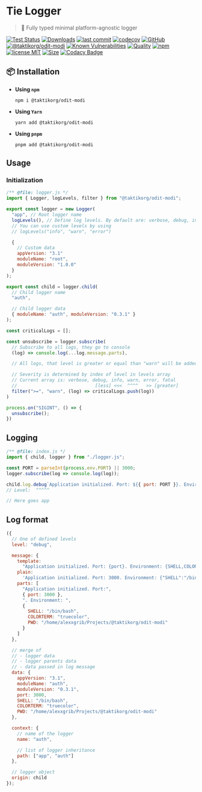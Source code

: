 # Tie Logger

> 👔 Fully typed minimal platform-agnostic logger

[![Test Status](https://github.com/taktikorg/odit-modi/actions/workflows/test.yml/badge.svg)](https://github.com/taktikorg/odit-modi)
[![Downloads](https://img.shields.io/npm/dt/@taktikorg/odit-modi.svg)](https://npmjs.com/package/@taktikorg/odit-modi)
[![last commit](https://img.shields.io/github/last-commit/AlexXanderGrib/@taktikorg/odit-modi.svg)](https://github.com/taktikorg/odit-modi)
[![codecov](https://img.shields.io/codecov/c/github/AlexXanderGrib/@taktikorg/odit-modi/main.svg)](https://codecov.io/gh/AlexXanderGrib/@taktikorg/odit-modi)
[![GitHub](https://img.shields.io/github/stars/AlexXanderGrib/@taktikorg/odit-modi.svg)](https://github.com/taktikorg/odit-modi)
[![@taktikorg/odit-modi](https://snyk.io/advisor/npm-package/@taktikorg/odit-modi/badge.svg)](https://snyk.io/advisor/npm-package/@taktikorg/odit-modi)
[![Known Vulnerabilities](https://snyk.io/test/npm/@taktikorg/odit-modi/badge.svg)](https://snyk.io/test/npm/@taktikorg/odit-modi)
[![Quality](https://img.shields.io/npms-io/quality-score/@taktikorg/odit-modi.svg?label=quality%20%28npms.io%29&)](https://npms.io/search?q=@taktikorg/odit-modi)
[![npm](https://img.shields.io/npm/v/@taktikorg/odit-modi.svg)](https://npmjs.com/package/@taktikorg/odit-modi)
[![license MIT](https://img.shields.io/npm/l/@taktikorg/odit-modi.svg)](https://github.com/taktikorg/odit-modi/blob/main/LICENSE.txt)
[![Size](https://img.shields.io/bundlephobia/minzip/@taktikorg/odit-modi)](https://bundlephobia.com/package/@taktikorg/odit-modi)
[![Codacy Badge](https://app.codacy.com/project/badge/Grade/c32597c51ac540b08a2474575ae25cbb)](https://www.codacy.com/gh/AlexXanderGrib/@taktikorg/odit-modi/dashboard?utm_source=github.com&utm_medium=referral&utm_content=AlexXanderGrib/@taktikorg/odit-modi&utm_campaign=Badge_Grade)

## 📦 Installation

- **Using `npm`**
  ```shell
  npm i @taktikorg/odit-modi
  ```
- **Using `Yarn`**
  ```shell
  yarn add @taktikorg/odit-modi
  ```
- **Using `pnpm`**
  ```shell
  pnpm add @taktikorg/odit-modi
  ```

## Usage

### Initialization

```javascript
/** @file: logger.js */
import { Logger, logLevels, filter } from "@taktikorg/odit-modi";

export const logger = new Logger(
  "app", // Root logger name
  logLevels(), // Define log levels. By default are: verbose, debug, info, warn, error, fatal
  // You can use custom levels by using
  // logLevels("info", "warn", "error")

  {
    // Custom data
    appVersion: "3.1"
    moduleName: "root",
    moduleVersion: "1.0.0"
  }
);

export const child = logger.child(
  // Child logger name
  "auth",

  // Child logger data
  { moduleName: "auth", moduleVersion: "0.3.1" }
);

const criticalLogs = [];

const unsubscribe = logger.subscribe(
  // Subscribe to all logs, they go to console
  (log) => console.log(...log.message.parts),

  // All logs, that level is greater or equal than "warn" will be added to critical logs

  // Severity is determined by index of level in levels array
  // Current array is: verbose, debug, info, warn, error, fatal
  //                             [less] <<<  ^^^^   >> [greater]
  filter(">=", "warn", (log) => criticalLogs.push(log))
)

process.on("SIGINT", () => {
  unsubscribe();
})
```

## Logging

```javascript
/** @file: index.js */
import { child, logger } from "./logger.js";

const PORT = parseInt(process.env.PORT) || 3000;
logger.subscribe(log => console.log(log));

child.log.debug`Application initialized. Port: ${{ port: PORT }}. Environment: ${{process.env}}`;
// Level:  ^^^^^

// Here goes app
```

## Log format

```javascript
({
  // One of defined levels
  level: "debug",

  message: {
    template:
      "Application initialized. Port: {port}. Environment: {SHELL,COLORTERM,PWD}",
    plain:
      'Application initialized. Port: 3000. Environment: {"SHELL":"/bin/bash","COLORTERM":"truecolor","PWD":"/home/alexxgrib/Projects/@taktikorg/odit-modi"}',
    parts: [
      "Application initialized. Port:",
      { port: 3000 },
      ". Environment: ",
      {
        SHELL: "/bin/bash",
        COLORTERM: "truecolor",
        PWD: "/home/alexxgrib/Projects/@taktikorg/odit-modi"
      }
    ]
  },

  // merge of
  // - logger data
  // - logger parents data
  // - data passed in log message
  data: {
    appVersion: "3.1",
    moduleName: "auth",
    moduleVersion: "0.3.1",
    port: 3000,
    SHELL: "/bin/bash",
    COLORTERM: "truecolor",
    PWD: "/home/alexxgrib/Projects/@taktikorg/odit-modi"
  },

  context: {
    // name of the logger
    name: "auth",

    // list of logger inheritance
    path: ["app", "auth"]
  },

  // logger object
  origin: child
});
```
